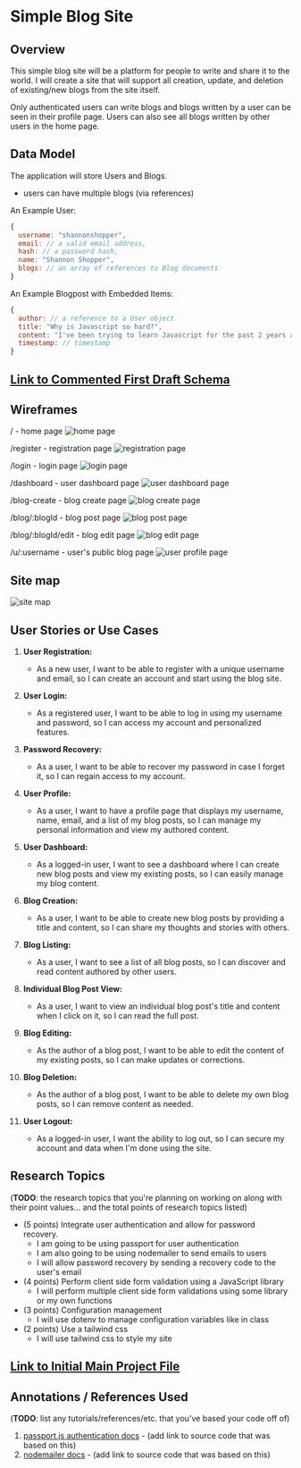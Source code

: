 # Simple Blog Site

## Overview

This simple blog site will be a platform for people to write and share it to the world. I will create a site that will support all creation, update, and deletion of existing/new blogs from the site itself.

Only authenticated users can write blogs and blogs written by a user can be seen in their profile page. Users can also see all blogs written by other users in the home page.

## Data Model

The application will store Users and Blogs.

* users can have multiple blogs (via references)

An Example User:

```javascript
{
  username: "shannonshopper",
  email: // a valid email address,
  hash: // a password hash,
  name: "Shannon Shopper",
  blogs: // an array of references to Blog documents
}
```

An Example Blogpost with Embedded Items:

```javascript
{
  author: // a reference to a User object
  title: "Why is Javascript so hard?",
  content: "I've been trying to learn Javascript for the past 2 years and I still don't understand it."
  timestamp: // timestamp
}
```

## [Link to Commented First Draft Schema](db.mjs) 

## Wireframes

/ - home page
![home page](public/documentation/home.png)

/register - registration page
![registration page](public/documentation/register.png)

/login - login page
![login page](public/documentation/login.png)

/dashboard - user dashboard page
![user dashboard page](public/documentation/dashboard.png)

/blog-create - blog create page
![blog create page](public/documentation/blog-create.png)

/blog/:blogId - blog post page
![blog post page](public/documentation/blog-post.png)

/blog/:blogId/edit - blog edit page
![blog edit page](public/documentation/blog-edit.png)

/u/:username - user's public blog page
![user profile page](public/documentation/username.png)


## Site map

![site map](public/documentation/site-map.jpeg)

## User Stories or Use Cases

1. **User Registration:**
   - As a new user, I want to be able to register with a unique username and email, so I can create an account and start using the blog site.

2. **User Login:**
   - As a registered user, I want to be able to log in using my username and password, so I can access my account and personalized features.

3. **Password Recovery:**
   - As a user, I want to be able to recover my password in case I forget it, so I can regain access to my account.

4. **User Profile:**
   - As a user, I want to have a profile page that displays my username, name, email, and a list of my blog posts, so I can manage my personal information and view my authored content.

5. **User Dashboard:**
   - As a logged-in user, I want to see a dashboard where I can create new blog posts and view my existing posts, so I can easily manage my blog content.

6. **Blog Creation:**
   - As a user, I want to be able to create new blog posts by providing a title and content, so I can share my thoughts and stories with others.

7. **Blog Listing:**
   - As a user, I want to see a list of all blog posts, so I can discover and read content authored by other users.

8. **Individual Blog Post View:**
   - As a user, I want to view an individual blog post's title and content when I click on it, so I can read the full post.

9. **Blog Editing:**
   - As the author of a blog post, I want to be able to edit the content of my existing posts, so I can make updates or corrections.

10. **Blog Deletion:**
    - As the author of a blog post, I want to be able to delete my own blog posts, so I can remove content as needed.

11. **User Logout:**
    - As a logged-in user, I want the ability to log out, so I can secure my account and data when I'm done using the site.


## Research Topics

(__TODO__: the research topics that you're planning on working on along with their point values... and the total points of research topics listed)

* (5 points) Integrate user authentication and allow for password recovery. 
    * I am going to be using passport for user authentication
    * I am also going to be using nodemailer to send emails to users
    * I will allow password recovery by sending a recovery code to the user's email
* (4 points) Perform client side form validation using a JavaScript library
    * I will perform multiple client side form validations using some library or my own functions
* (3 points) Configuration management
  * I will use dotenv to manage configuration variables like in class
* (2 points) Use a tailwind css
  * I will use tailwind css to style my site

## [Link to Initial Main Project File](app.mjs) 

## Annotations / References Used

(__TODO__: list any tutorials/references/etc. that you've based your code off of)

1. [passport.js authentication docs](http://passportjs.org/docs) - (add link to source code that was based on this)
2. [nodemailer docs](https://nodemailer.com/about/) - (add link to source code that was based on this)